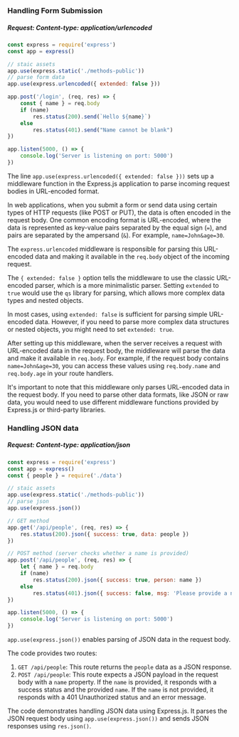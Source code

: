### Handling Form Submission
##### Request: Content-type: application/urlencoded
```js
const express = require('express')
const app = express()

// staic assets
app.use(express.static('./methods-public'))
// parse form data
app.use(express.urlencoded({ extended: false }))

app.post('/login', (req, res) => {
    const { name } = req.body
    if (name)
        res.status(200).send(`Hello ${name}`)
    else
        res.status(401).send("Name cannot be blank")
})

app.listen(5000, () => {
    console.log('Server is listening on port: 5000')
})
```

The line `app.use(express.urlencoded({ extended: false }))` sets up a middleware function in the Express.js application to parse incoming request bodies in URL-encoded format.

In web applications, when you submit a form or send data using certain types of HTTP requests (like POST or PUT), the data is often encoded in the request body. One common encoding format is URL-encoded, where the data is represented as key-value pairs separated by the equal sign (`=`), and pairs are separated by the ampersand (`&`). For example, `name=John&age=30`.

The `express.urlencoded` middleware is responsible for parsing this URL-encoded data and making it available in the `req.body` object of the incoming request.

The `{ extended: false }` option tells the middleware to use the classic URL-encoded parser, which is a more minimalistic parser. Setting `extended` to `true` would use the `qs` library for parsing, which allows more complex data types and nested objects.

In most cases, using `extended: false` is sufficient for parsing simple URL-encoded data. However, if you need to parse more complex data structures or nested objects, you might need to set `extended: true`.

After setting up this middleware, when the server receives a request with URL-encoded data in the request body, the middleware will parse the data and make it available in `req.body`. For example, if the request body contains `name=John&age=30`, you can access these values using `req.body.name` and `req.body.age` in your route handlers.

It's important to note that this middleware only parses URL-encoded data in the request body. If you need to parse other data formats, like JSON or raw data, you would need to use different middleware functions provided by Express.js or third-party libraries.

### Handling JSON data
##### Request: Content-type: application/json

```js
const express = require('express')
const app = express()
const { people } = require('./data')

// staic assets
app.use(express.static('./methods-public'))
// parse json
app.use(express.json())

// GET method
app.get('/api/people', (req, res) => {
    res.status(200).json({ success: true, data: people })
})

// POST method (server checks whether a name is provided)
app.post('/api/people', (req, res) => {
    let { name } = req.body
    if (name)
        res.status(200).json({ success: true, person: name })
    else
        res.status(401).json({ success: false, msg: 'Please provide a name' })
})

app.listen(5000, () => {
    console.log('Server is listening on port: 5000')
})
```

`app.use(express.json())` enables parsing of JSON data in the request body.

The code provides two routes:

1. `GET /api/people`: This route returns the `people` data as a JSON response.
2. `POST /api/people`: This route expects a JSON payload in the request body with a `name` property. If the `name` is provided, it responds with a success status and the provided `name`. If the `name` is not provided, it responds with a 401 Unauthorized status and an error message.

The code demonstrates handling JSON data using Express.js. It parses the JSON request body using `app.use(express.json())` and sends JSON responses using `res.json()`.